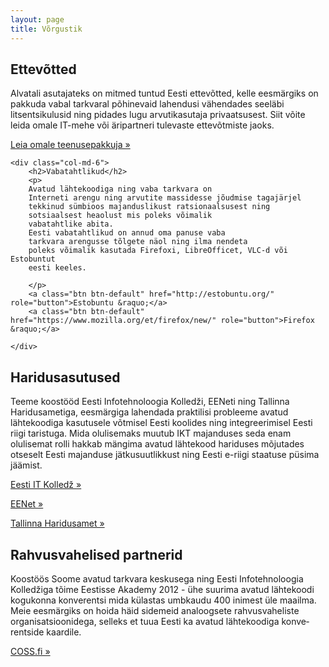 ```yaml
---
layout: page
title: Võrgustik
---
```


<div class="row">
    <div class="col-md-6">
        <h2>Ettevõtted</h2>
        <p>
        Alvatali asutajateks on mitmed tuntud Eesti ettevõtted, kelle eesmärgiks
        on pakkuda vabal tarkvaral põhinevaid lahendusi vähendades seeläbi
        litsentsikulusid ning pidades lugu arvutikasutaja privaatsusest.
        Siit võite leida omale IT-mehe või äripartneri tulevaste
        ettevõtmiste jaoks.
        </p>
        <a class="btn btn-default" href="/business/" role="button">Leia omale teenusepakkuja &raquo;</a></p>
    </div>

    <div class="col-md-6">
        <h2>Vabatahtlikud</h2>
        <p>
        Avatud lähtekoodiga ning vaba tarkvara on
        Interneti arengu ning arvutite massidesse jõudmise tagajärjel
        tekkinud sümbioos majanduslikust ratsionaalsusest ning
        sotsiaalsest heaolust mis poleks võimalik
        vabatahtlike abita.
        Eesti vabatahtlikud on annud oma panuse vaba
        tarkvara arengusse tõlgete näol ning ilma nendeta
        poleks võimalik kasutada Firefoxi, LibreOfficet, VLC-d või Estobuntut
        eesti keeles.
        
        </p>
        <a class="btn btn-default" href="http://estobuntu.org/" role="button">Estobuntu &raquo;</a>
        <a class="btn btn-default" href="https://www.mozilla.org/et/firefox/new/" role="button">Firefox &raquo;</a>

    </div>
</div>

<div class="row">
    <div class="col-md-6">
        <h2>Haridusasutused</h2>
        <p>
        Teeme koos&shy;tööd
        Eesti Info&shy;tehno&shy;loogia Kolledži,
        EENeti ning
        Tallinna Haridus&shy;ametiga,
        eesmärgiga lahendada praktilisi probleeme avatud lähtekoodiga
        kasutusele võtmisel Eesti koolides ning integreerimisel Eesti riigi taristuga.
        Mida olulisemaks muutub IKT majan&shy;duses seda enam olulisemat rolli
        hakkab mängima avatud lähte&shy;kood hariduses mõju&shy;tades otseselt
        Eesti majanduse jätku&shy;suut&shy;likkust ning Eesti e-riigi staatuse
        püsima jäämist.
        </p>
        <a class="btn btn-default" href="http://www.itcollege.ee/" role="button">Eesti IT Kolledž &raquo;</a></p>
        <a class="btn btn-default" href="http://www.eenet.ee/" role="button">EENet &raquo;</a></p>
        <a class="btn btn-default" href="http://www.tallinn.ee/est/haridus/" role="button">Tallinna Haridusamet &raquo;</a></p>
    </div>
    <div class="col-md-6">
        <h2>Rahvusvahelised partnerid</h2>
        <p>
        Koostöös Soome avatud tark&shy;vara keskusega ning
        Eesti Info&shy;tehno&shy;loogia Kolledžiga tõime Eestisse
        Akademy 2012 - ühe suurima avatud lähtekoodi kogukonna
        konve&shy;rentsi mida külastas umb&shy;kaudu 400 inimest üle maailma.
        Meie eesmärgiks on hoida häid sidemeid analoogsete rahvus&shy;vaheliste
        organisatsioonidega, selleks et tuua Eesti ka avatud lähte&shy;koodiga
        konve&shy;rentside kaardile.
        </p>
        <a class="btn btn-default" href="http://coss.fi/" role="button">COSS.fi &raquo;</a></p>
    </div>

</div>

